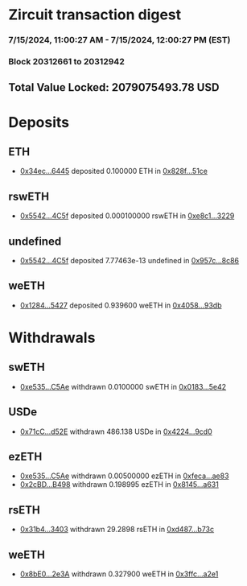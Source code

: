 # Zircuit transaction digest
### 7/15/2024, 11:00:27 AM - 7/15/2024, 12:00:27 PM (EST)
### Block 20312661 to 20312942

## Total Value Locked: 2079075493.78 USD

# Deposits
## ETH
- [0x34ec...6445](https://etherscan.io/address/0x34ec65A0182B72DfF67162557959A35950eE6445) deposited 0.100000 ETH in [0x828f...51ce](https://etherscan.io/tx/0x34ec65A0182B72DfF67162557959A35950eE6445)
## rswETH
- [0x5542...4C5f](https://etherscan.io/address/0x5542392542DCB0CD3E4781cfdaFdA2c68a1F4C5f) deposited 0.000100000 rswETH in [0xe8c1...3229](https://etherscan.io/tx/0x5542392542DCB0CD3E4781cfdaFdA2c68a1F4C5f)
## undefined
- [0x5542...4C5f](https://etherscan.io/address/0x5542392542DCB0CD3E4781cfdaFdA2c68a1F4C5f) deposited 7.77463e-13 undefined in [0x957c...8c86](https://etherscan.io/tx/0x5542392542DCB0CD3E4781cfdaFdA2c68a1F4C5f)
## weETH
- [0x1284...5427](https://etherscan.io/address/0x128464ad70CDc5B739518028ee9b181aeb7B5427) deposited 0.939600 weETH in [0x4058...93db](https://etherscan.io/tx/0x128464ad70CDc5B739518028ee9b181aeb7B5427)
# Withdrawals
## swETH
- [0xe535...C5Ae](https://etherscan.io/address/0xe535EB76FCAB75afA3c0852e99b70abE546fC5Ae) withdrawn 0.0100000 swETH in [0x0183...5e42](https://etherscan.io/tx/0xe535EB76FCAB75afA3c0852e99b70abE546fC5Ae)
## USDe
- [0x71cC...d52E](https://etherscan.io/address/0x71cC6307C8703738D90e5b8637A8c119e752d52E) withdrawn 486.138 USDe in [0x4224...9cd0](https://etherscan.io/tx/0x71cC6307C8703738D90e5b8637A8c119e752d52E)
## ezETH
- [0xe535...C5Ae](https://etherscan.io/address/0xe535EB76FCAB75afA3c0852e99b70abE546fC5Ae) withdrawn 0.00500000 ezETH in [0xfeca...ae83](https://etherscan.io/tx/0xe535EB76FCAB75afA3c0852e99b70abE546fC5Ae)
- [0x2cBD...B498](https://etherscan.io/address/0x2cBDFFBDd1054267216F84cc1b98fD9b254eB498) withdrawn 0.198995 ezETH in [0x8145...a631](https://etherscan.io/tx/0x2cBDFFBDd1054267216F84cc1b98fD9b254eB498)
## rsETH
- [0x31b4...3403](https://etherscan.io/address/0x31b47F7767496feAaC416CA744B8863B46503403) withdrawn 29.2898 rsETH in [0xd487...b73c](https://etherscan.io/tx/0x31b47F7767496feAaC416CA744B8863B46503403)
## weETH
- [0x8bE0...2e3A](https://etherscan.io/address/0x8bE08C44A84d329Ed2361335bbb56725960D2e3A) withdrawn 0.327900 weETH in [0x3ffc...a2e1](https://etherscan.io/tx/0x8bE08C44A84d329Ed2361335bbb56725960D2e3A)

